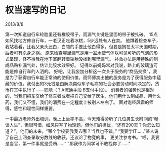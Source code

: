 # 权当速写的日记
2013/8/8

第一次知道自行车轮胎里还有橡胶带子，而漏气关键是里面的带子被扎破。
15点如风找地方修自行车，一老汉正吃着冰糕，5步远处有人在卖。
他蹲着检查车子，我站着看，比我父亲头还白，白领的手要比他白得多，但要是搁在太平天国时期，后者可有杀身之祸。
原来检查哪里漏气是用一盆水使气体以可见可听的气泡的形式呈现，怪不得我在地下室翻转着轮胎没找到哪里漏气。
补救办法是用特殊的制成品贴补漏气处，估计比胶水效果好。
记得以前妈妈常对我说，路上的玻璃渣可能是修自行车的人洒的。
好吧，让我妄加分析这一次关于服务的“商品交换”，我是为了获得自行车能正常骑的使用价值，而师傅卖出他的服务是为了获得服务中蕴藏的价值。我付出的3元钱是由解决类似车子毛病的社会必要劳动时间决定的，货币在其中执行了——职能（？A流通手段 B支付手段）。
消费者的强势也是相对的，当我们把车交给了修车者或者把自己交给了医生，他们用什么制成品，用什么药，我们又不懂，我们的消费在一定程度上被别人左右了。
面对饱经风霜的师傅，感性和理性同样重要。

一中最近老师外出培训，晚上上坐率不高，今天难得旁听了几位男生长时间的“畅谈人生”，但很可惜，如风只写了物理题。但他们的担忧，“还有290天？你怎么知道？”，他们的未来，“哪个学校要我我去哪？当兵也不错。”
“我要学IT……”某人说了自己上网查录取分数线的收获。还议论了物竞的事，
更关注参考书。“哼，我要是当官，第一件事就是受贿……”
“那我作为同学可不敢找你了……”